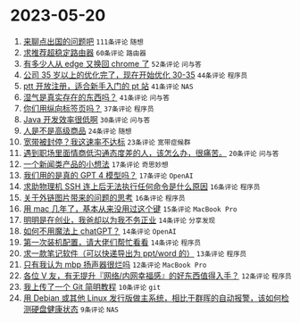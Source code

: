 # 2023-05-20

1. [来聊点出国的问题吧](https://www.v2ex.com/t/941463) `111条评论` `随想`
1. [求推荐超稳定路由器](https://www.v2ex.com/t/941489) `60条评论` `路由器`
1. [有多少人从 edge 又换回 chrome 了](https://www.v2ex.com/t/941504) `52条评论` `问与答`
1. [公司 35 岁以上的优化完了，现在开始优化 30-35](https://www.v2ex.com/t/941475) `44条评论` `程序员`
1. [ptt 开放注册，适合新手入门的 pt 站](https://www.v2ex.com/t/941465) `41条评论` `NAS`
1. [湿气是真实存在的东西吗？](https://www.v2ex.com/t/941543) `41条评论` `问与答`
1. [你们用纵向标签页吗？](https://www.v2ex.com/t/941476) `37条评论` `程序员`
1. [Java 开发效率很低啊](https://www.v2ex.com/t/941452) `30条评论` `问与答`
1. [人是不是高级商品](https://www.v2ex.com/t/941524) `24条评论` `随想`
1. [宽带被封停？我这速率不达标](https://www.v2ex.com/t/941488) `23条评论` `宽带症候群`
1. [遇到职场里面情商低沟通态度差的人，该怎么办，很痛苦。](https://www.v2ex.com/t/941479) `20条评论` `问与答`
1. [一个新闻类产品的小想法](https://www.v2ex.com/t/941573) `17条评论` `奇思妙想`
1. [我们用的是真的 GPT 4 模型吗？](https://www.v2ex.com/t/941544) `17条评论` `OpenAI`
1. [求助物理机 SSH 连上后无法执行任何命令是什么原因](https://www.v2ex.com/t/941522) `16条评论` `程序员`
1. [关于外链图片带来的问题的思考](https://www.v2ex.com/t/941497) `16条评论` `程序员`
1. [用 mac 几年了，基本从来没用过这个键](https://www.v2ex.com/t/941537) `15条评论` `MacBook Pro`
1. [明明是在创业，我爸却以为我不务正业](https://www.v2ex.com/t/941572) `14条评论` `分享发现`
1. [如何不用魔法上 chatGPT？](https://www.v2ex.com/t/941548) `14条评论` `OpenAI`
1. [第一次装机配置，请大佬们帮忙看看](https://www.v2ex.com/t/941500) `14条评论` `程序员`
1. [求一款笔记软件（可以快递导出为 ppt/word 的）](https://www.v2ex.com/t/941459) `13条评论` `程序员`
1. [只有我认为 mbp 扬声器很烂吗](https://www.v2ex.com/t/941570) `12条评论` `MacBook Pro`
1. [各位 V 友，有无提升『网络/内网幸福感』的好东西值得入手？](https://www.v2ex.com/t/941458) `12条评论` `程序员`
1. [我上传了一个 Git 简明教程](https://www.v2ex.com/t/941516) `10条评论` `git`
1. [用 Debian 或其他 Linux 发行版做主系统，相比于群晖的自动报警，该如何检测硬盘健康状态](https://www.v2ex.com/t/941494) `9条评论` `NAS`
